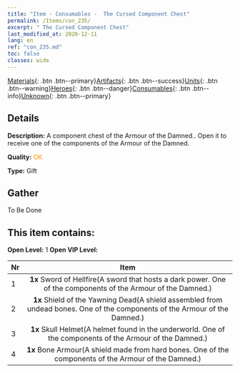 ```yaml
---
title: "Item - Consumables -  The Cursed Component Chest"
permalink: /Items/con_235/
excerpt: " The Cursed Component Chest"
last_modified_at: 2020-12-11
lang: en
ref: "con_235.md"
toc: false
classes: wide
---
```

 [Materials](/Items/){: .btn .btn--primary}[Artifacts](/Items/Artifacts/){: .btn .btn--success}[Units](/Items/Units/){: .btn .btn--warning}[Heroes](/Items/Heroes/){: .btn .btn--danger}[Consumables](/Items/Consumables/){: .btn .btn--info}[Unknown](/Items/Unknown/){: .btn .btn--primary}

## Details
 **Description:** A component chest of the Armour of the Damned.. Open it to receive one of the components of the Armour of the Damned.

 **Quality:** <span style="color: #FF8C00">OK</span>

 **Type:** Gift

## Gather

  To Be Done

## This item contains:

 **Open Level:** 1
 **Open VIP Level:** 

  | Nr |      Item    |
  |:---|:------------:|
  | 1 |  **1x** Sword of Hellfire(A sword that hosts a dark power. One of the components of the Armour of the Damned.) | 
  | 2 |  **1x** Shield of the Yawning Dead(A shield assembled from undead bones. One of the components of the Armour of the Damned.) | 
  | 3 |  **1x** Skull Helmet(A helmet found in the underworld. One of the components of the Armour of the Damned.) | 
  | 4 |  **1x** Bone Armour(A shield made from hard bones. One of the components of the Armour of the Damned.) | 
